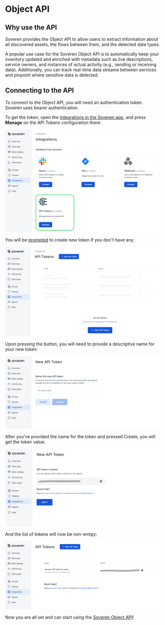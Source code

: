 # Object API

## Why use the API

Soveren provides the Object API to allow users to extract information about all discovered assets, the flows between them, and the detected data types.

A popular use case for the Soveren Object API is to automatically keep your inventory updated and enriched with metadata such as live descriptions, service owners, and instances of actual activity (e.g., sending or receiving data). Additionally, you can track real-time data streams between services and pinpoint where sensitive data is detected.

## Connecting to the API

To connect to the Object API, you will need an authentication token. Soveren uses bearer authentication.

To get the token, open the [Integrations in the Soveren app](https://app.soveren.io/integrations/), and press **Manage** on the API Tokens configuration there:

![API Tokens in Integration](../../img/integration/integrations-list-api.png "API Tokens in Integration")

You will be [prompted](https://app.soveren.io/integrations/external-api/) to create new token if you don't have any:

![API Token configuration](../../img/integration/api-config-empty.png "API Token configuration")

Upon pressing the button, you will need to provide a descriptive name for your new token:

![API Token name](../../img/integration/api-config-token-name.png "API Token name")

After you've provided the name for the token and pressed Create, you will get the token value:

![API Token value](../../img/integration/api-config-token-created.png "API Token value")

And the list of tokens will now be non-emtpy:

![API Token list](../../img/integration/api-config-token-list.png "API Token list")

Now you are all set and can start using the [Soveren Object API](../ref/)!